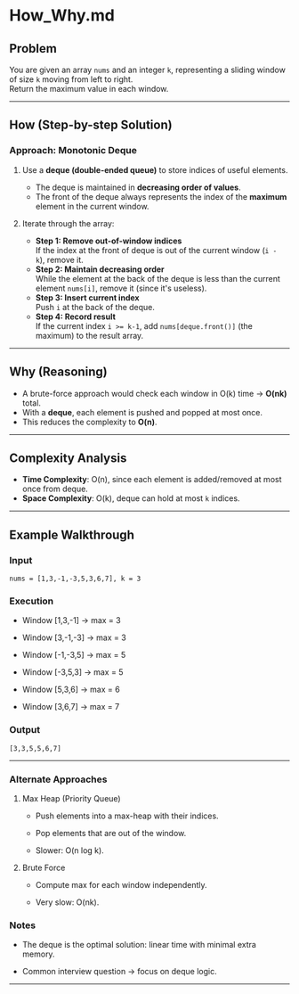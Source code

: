 # How_Why.md

## Problem

You are given an array `nums` and an integer `k`, representing a sliding window of size `k` moving from left to right.  
Return the maximum value in each window.

---

## How (Step-by-step Solution)

### Approach: Monotonic Deque

1. Use a **deque (double-ended queue)** to store indices of useful elements.
   - The deque is maintained in **decreasing order of values**.
   - The front of the deque always represents the index of the **maximum** element in the current window.

2. Iterate through the array:
   - **Step 1: Remove out-of-window indices**  
     If the index at the front of deque is out of the current window (`i - k`), remove it.
   - **Step 2: Maintain decreasing order**  
     While the element at the back of the deque is less than the current element `nums[i]`, remove it (since it's useless).
   - **Step 3: Insert current index**  
     Push `i` at the back of the deque.
   - **Step 4: Record result**  
     If the current index `i >= k-1`, add `nums[deque.front()]` (the maximum) to the result array.

---

## Why (Reasoning)

- A brute-force approach would check each window in O(k) time → **O(nk)** total.  
- With a **deque**, each element is pushed and popped at most once.  
- This reduces the complexity to **O(n)**.

---

## Complexity Analysis

- **Time Complexity**: O(n), since each element is added/removed at most once from deque.  
- **Space Complexity**: O(k), deque can hold at most `k` indices.

---

## Example Walkthrough

### Input

```text
nums = [1,3,-1,-3,5,3,6,7], k = 3
```

### Execution

- Window [1,3,-1] → max = 3

- Window [3,-1,-3] → max = 3

- Window [-1,-3,5] → max = 5

- Window [-3,5,3] → max = 5

- Window [5,3,6] → max = 6

- Window [3,6,7] → max = 7

### Output

`[3,3,5,5,6,7]
`

---

### Alternate Approaches

1. Max Heap (Priority Queue)

    - Push elements into a max-heap with their indices.

    - Pop elements that are out of the window.

    - Slower: O(n log k).

2. Brute Force

    - Compute max for each window independently.

    - Very slow: O(nk).

### Notes

- The deque is the optimal solution: linear time with minimal extra memory.

- Common interview question → focus on deque logic.

---
